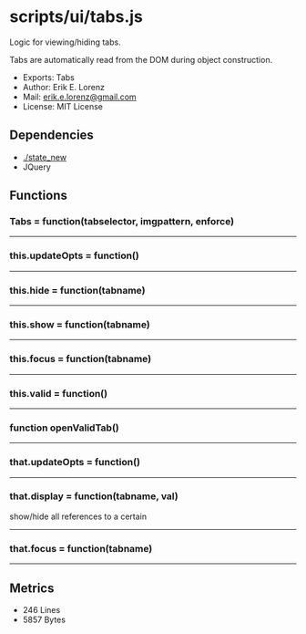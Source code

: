 # scripts/ui/tabs.js


Logic for viewing/hiding tabs.

Tabs are automatically read from the DOM during object construction.

* Exports: Tabs
* Author: Erik E. Lorenz 
* Mail: <erik.e.lorenz@gmail.com>
* License: MIT License


## Dependencies

* <a href="./state_new.html">./state_new</a>
* JQuery


## Functions

###   Tabs = function(tabselector, imgpattern, enforce)

---

###     this.updateOpts = function()

---

###     this.hide = function(tabname)

---

###     this.show = function(tabname)

---

###     this.focus = function(tabname)

---

###     this.valid = function()

---

###       function openValidTab()

---

###       that.updateOpts = function()

---

###       that.display = function(tabname, val)
show/hide all references to a certain

---


###       that.focus = function(tabname)

---

## Metrics

* 246 Lines
* 5857 Bytes

